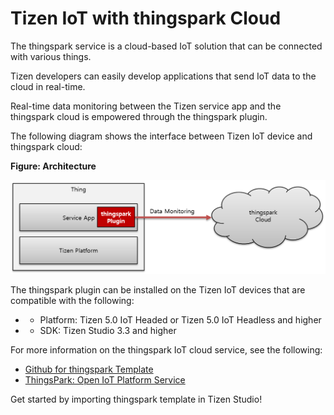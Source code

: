 # Tizen IoT with thingspark Cloud

The thingspark service is a cloud-based IoT solution that can be connected with various things. 

Tizen developers can easily develop applications that send IoT data to the cloud in real-time.

Real-time data monitoring between the Tizen service app and the thingspark cloud is empowered through the thingspark plugin.

The following diagram shows the interface between Tizen IoT device and thingspark cloud:


**Figure: Architecture**

![Architecture](media/architecture_thingspark.png)

The thingspark plugin can be installed on the Tizen IoT devices that are compatible with the following:

* - Platform: Tizen 5.0 IoT Headed or Tizen 5.0 IoT Headless and higher
* - SDK: Tizen Studio 3.3 and higher

For more information on the thingspark IoT cloud service, see the following:

- [Github for thingspark Template](https://github.com/theksystem/tizen_to_thingspark_example)
- [ThingsPark: Open IoT Platform Service](https://www.thingspark.co.kr)


Get started by importing thingspark template in Tizen Studio!
